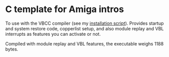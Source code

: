# C template for Amiga intros

To use with the VBCC compiler (see my [installation script](https://github.com/nicolasbauw/Amiga-cc)). Provides startup and system restore code, copperlist setup, and also module replay and VBL interrupts as features you can activate or not.

Compiled with module replay and VBL features, the executable weighs 1188 bytes.